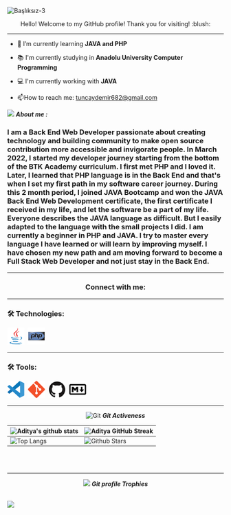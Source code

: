 
![Başlıksız-3](https://user-images.githubusercontent.com/98576037/167194624-f16430da-2a39-46f2-bb4e-3746453e0a8a.png)


<p align="center">
Hello! Welcome to my GitHub profile! Thank you for visiting! :blush:
</p>


---

- :seedling: I’m currently learning **JAVA and PHP**

- :books: I'm currently studying in **Anadolu University Computer Programming**

- :computer: I'm currently working with **JAVA**

- :mailbox:How to reach me: tuncaydemir682@gmail.com


<img src="https://media.giphy.com/media/iY8CRBdQXODJSCERIr/giphy.gif" width="30px">&nbsp;***About me :***

### I am a Back End Web Developer passionate about creating technology and building community to make open source contribution more accessible and invigorate people. In March 2022, I started my developer journey starting from the bottom of the BTK Academy curriculum. I first met PHP and I loved it. Later, I learned that PHP language is in the Back End and that's when I set my first path in my software career journey. During this 2 month period, I joined JAVA Bootcamp and won the JAVA Back End Web Development certificate, the first certificate I received in my life, and let the software be a part of my life. Everyone describes the JAVA language as difficult. But I easily adapted to the language with the small projects I did. I am currently a beginner in PHP and JAVA. I try to master every language I have learned or will learn by improving myself. I have chosen my new path and am moving forward to become a Full Stack Web Developer and not just stay in the Back End.

---

<h3 align="center">Connect with me:</h3>

---

### :hammer_and_wrench: Technologies:
<div>
  <img src="https://github.com/devicons/devicon/blob/master/icons/java/java-original.svg" title="Java" alt="Java" width="40" height="40"/>&nbsp;
  <img src="https://github.com/devicons/devicon/blob/master/icons/php/php-original.svg" title="PHP" alt="PHP" width="40" height="40"/>&nbsp;
</div>

---

### :hammer_and_wrench: Tools:
<div>
  <img src="https://github.com/devicons/devicon/blob/master/icons/vscode/vscode-original.svg" title="Visual Studio Code" alt="Visual Studio Code" width="40" height="40"/>&nbsp;
  <img src="https://github.com/devicons/devicon/blob/master/icons/git/git-original.svg" title="Git" alt="Git" width="40" height="40"/>&nbsp;
  <img src="https://github.com/devicons/devicon/blob/master/icons/github/github-original.svg" title="Github" alt="Github" width="40" height="40"/>&nbsp;
  <img src="https://github.com/devicons/devicon/blob/master/icons/markdown/markdown-original.svg" title="Markdown" alt="Markdown" width="40" height="40"/>&nbsp;
</div>

---

<p align="center">
 <img src="https://media.giphy.com/media/W5eoZHPpUx9sapR0eu/giphy.gif" width="30px" alt="Git"/>&nbsp;<i><b>Git Activeness</b></i></p>
 
| ![Aditya's github stats](https://github-readme-stats.vercel.app/api?username=Fogo9&show_icons=true&theme=tokyonight) | ![Aditya GitHub Streak](https://github-readme-streak-stats.herokuapp.com/?user=Fogo9&theme=tokyonight) |
| --- | --- |
| ![Top Langs](https://github-readme-stats.vercel.app/api/top-langs/?username=Fogo9&theme=tokyonight) | ![Github Stars](https://github-readme-stats.vercel.app/api?username=Fogo9&show_icons=true&locale=en&count_private=true&hide_rank=true&custom_title=My%20GitHub%20Stats&disable_animations=true&theme=tokyonight) |

<br><br>


<hr>


<p align="center"><img src="https://media.giphy.com/media/QaMcXSekUWx7aogAUr/giphy.gif" width="30" />&nbsp;<i><b>Git profile Trophies</b></i></p><br>
<img src="https://github-profile-trophy.vercel.app/?username=Fogo9&theme=juicyfresh&no-bg=true" />


